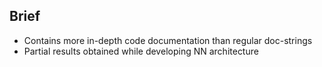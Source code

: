 Brief
-----
* Contains more in-depth code documentation than regular doc-strings
* Partial results obtained while developing NN architecture  
